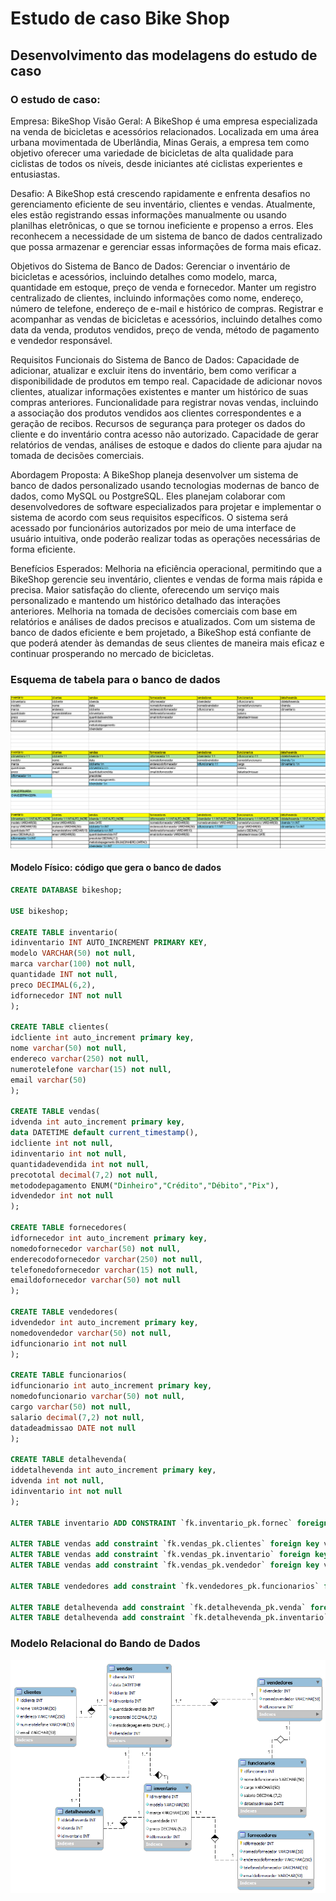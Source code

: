 # Estudo de caso Bike Shop

## Desenvolvimento das modelagens do estudo de caso

### O estudo de caso:


Empresa: BikeShop
Visão Geral:
A BikeShop é uma empresa especializada na venda de bicicletas e acessórios relacionados. 
Localizada em uma área urbana movimentada de Uberlândia, Minas Gerais, a empresa tem 
como objetivo oferecer uma variedade de bicicletas de alta qualidade para ciclistas de todos os 
níveis, desde iniciantes até ciclistas experientes e entusiastas.

Desafio:
A BikeShop está crescendo rapidamente e enfrenta desafios no gerenciamento eficiente de seu 
inventário, clientes e vendas. Atualmente, eles estão registrando essas informações 
manualmente ou usando planilhas eletrônicas, o que se tornou ineficiente e propenso a erros. 
Eles reconhecem a necessidade de um sistema de banco de dados centralizado que possa 
armazenar e gerenciar essas informações de forma mais eficaz.

Objetivos do Sistema de Banco de Dados:
Gerenciar o inventário de bicicletas e acessórios, incluindo detalhes como modelo, marca, 
quantidade em estoque, preço de venda e fornecedor.
Manter um registro centralizado de clientes, incluindo informações como nome, endereço, 
número de telefone, endereço de e-mail e histórico de compras.
Registrar e acompanhar as vendas de bicicletas e acessórios, incluindo detalhes como data da 
venda, produtos vendidos, preço de venda, método de pagamento e vendedor responsável.

Requisitos Funcionais do Sistema de Banco de Dados:
Capacidade de adicionar, atualizar e excluir itens do inventário, bem como verificar a 
disponibilidade de produtos em tempo real.
Capacidade de adicionar novos clientes, atualizar informações existentes e manter um histórico 
de suas compras anteriores.
Funcionalidade para registrar novas vendas, incluindo a associação dos produtos vendidos aos 
clientes correspondentes e a geração de recibos.
Recursos de segurança para proteger os dados do cliente e do inventário contra acesso não 
autorizado.
Capacidade de gerar relatórios de vendas, análises de estoque e dados do cliente para ajudar 
na tomada de decisões comerciais.

Abordagem Proposta:
A BikeShop planeja desenvolver um sistema de banco de dados personalizado usando 
tecnologias modernas de banco de dados, como MySQL ou PostgreSQL. Eles planejam 
colaborar com desenvolvedores de software especializados para projetar e implementar o 
sistema de acordo com seus requisitos específicos. O sistema será acessado por funcionários 
autorizados por meio de uma interface de usuário intuitiva, onde poderão realizar todas as 
operações necessárias de forma eficiente.

Benefícios Esperados:
Melhoria na eficiência operacional, permitindo que a BikeShop gerencie seu inventário, clientes 
e vendas de forma mais rápida e precisa.
Maior satisfação do cliente, oferecendo um serviço mais personalizado e mantendo um 
histórico detalhado das interações anteriores.
Melhoria na tomada de decisões comerciais com base em relatórios e análises de dados 
precisos e atualizados.
Com um sistema de banco de dados eficiente e bem projetado, a BikeShop está confiante de 
que poderá atender às demandas de seus clientes de maneira mais eficaz e continuar 
prosperando no mercado de bicicletas.

### Esquema de tabela para o banco de dados
!["Excel Esquema BikeShop"](esquemaBIKESHOPexcel.png)

#### Modelo Físico: código que gera o banco de dados
```sql
CREATE DATABASE bikeshop;

USE bikeshop;

CREATE TABLE inventario(
idinventario INT AUTO_INCREMENT PRIMARY KEY,
modelo VARCHAR(50) not null,
marca varchar(100) not null,
quantidade INT not null,
preco DECIMAL(6,2),
idfornecedor INT not null
);

CREATE TABLE clientes(
idcliente int auto_increment primary key,
nome varchar(50) not null,
endereco varchar(250) not null,
numerotelefone varchar(15) not null,
email varchar(50)
);

CREATE TABLE vendas(
idvenda int auto_increment primary key,
data DATETIME default current_timestamp(),
idcliente int not null,
idinventario int not null,
quantidadevendida int not null,
precototal decimal(7,2) not null,
metododepagamento ENUM("Dinheiro","Crédito","Débito","Pix"),
idvendedor int not null
);

CREATE TABLE fornecedores(
idfornecedor int auto_increment primary key,
nomedofornecedor varchar(50) not null,
enderecodofornecedor varchar(250) not null,
telefonedofornecedor varchar(15) not null,
emaildofornecedor varchar(50) not null
);

CREATE TABLE vendedores(
idvendedor int auto_increment primary key,
nomedovendedor varchar(50) not null,
idfuncionario int not null
);

CREATE TABLE funcionarios(
idfuncionario int auto_increment primary key,
nomedofuncionario varchar(50) not null,
cargo varchar(50) not null,
salario decimal(7,2) not null,
datadeadmissao DATE not null
);

CREATE TABLE detalhevenda(
iddetalhevenda int auto_increment primary key,
idvenda int not null,
idinventario int not null
);

ALTER TABLE inventario ADD CONSTRAINT `fk.inventario_pk.fornec` foreign key inventario(`idfornecedor`) references fornecedores(`idfornecedor`);

ALTER TABLE vendas add constraint `fk.vendas_pk.clientes` foreign key vendas(`idcliente`) references clientes(`idcliente`);
ALTER TABLE vendas add constraint `fk.vendas_pk.inventario` foreign key vendas(`idinventario`) references inventario(`idinventario`);
ALTER TABLE vendas add constraint `fk.vendas_pk.vendedor` foreign key vendas(`idvendedor`) references vendedores(`idvendedor`);

ALTER TABLE vendedores add constraint `fk.vendedores_pk.funcionarios` foreign key vendedores(`idfuncionario`) references funcionarios(`idfuncionario`);

ALTER TABLE detalhevenda add constraint `fk.detalhevenda_pk.venda` foreign key detalhevenda(`idvenda`) references vendas(`idvenda`);
ALTER TABLE detalhevenda add constraint `fk.detalhevenda_pk.inventario` foreign key detalhevenda(`idinventario`) references inventario(`idinventario`);
```

### Modelo Relacional do Bando de Dados
!["Modelo Relacional BikeShop"](ModeloRelacionalBikeShop.png)